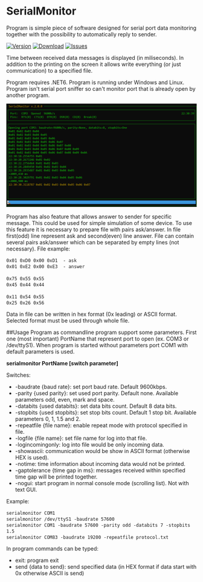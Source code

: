 # SerialMonitor
Program is simple piece of software designed for serial port data monitoring together with the possibility to automatically reply to sender. 

[![Version](https://img.shields.io/github/v/release/docbender/SerialMonitor?include_prereleases)](https://github.com/docbender/SerialMonitor/releases)
[![Download](https://img.shields.io/github/downloads/docbender/SerialMonitor/total.svg)](https://github.com/docbender/SerialMonitor/releases)
[![Issues](https://img.shields.io/github/issues/docbender/SerialMonitor)](https://github.com/docbender/SerialMonitor/issues)

Time between received data messages is displayed (in miliseconds). In addition to the printing on the screen it allows write everything (or just communication) to a specified file.

Program requires .NET6. Program is running under Windows and Linux. Program isn't serial port sniffer so can't monitor port that is already open by another program.

![](https://github.com/docbender/SerialMonitor/blob/master/img/SM3.png)

Program has also feature that allows answer to sender for specific message. This could be used for simple simulation of some device. To use this feature it is necessary to prepare file with pairs ask/answer. In file first(odd) line represent ask and second(even) line answer. File can contain several pairs ask/answer which can be separated by empty lines (not necessary). File example:

    0x01 0xD0 0x00 0xD1  - ask
    0x01 0xE2 0x00 0xE3  - answer
    
    0x75 0x55 0x55
    0x45 0x44 0x44
    
    0x11 0x54 0x55
    0x25 0x26 0x56

Data in file can be written in hex format (0x leading) or ASCII format. Selected format must be used through whole file.

##Usage
Program as commandline program support some parameters. First one (most important) PortName that represent port to open (ex. COM3 or /dev/ttyS1). When program is started without parameters port COM1 with default parameters is used.

**serialmonitor PortName [switch parameter]**

Switches:
* -baudrate {baud rate}: set port baud rate. Default 9600kbps.
* -parity {used parity}: set used port parity. Default none. Available parameters odd, even, mark and space.
* -databits {used databits}: set data bits count. Default 8 data bits.
* -stopbits {used stopbits}: set stop bits count. Default 1 stop bit. Available parameters 0, 1, 1.5 and 2.
* -repeatfile {file name}: enable repeat mode with protocol specified in file.
* -logfile {file name}: set file name for log into that file.
* -logincomingonly: log into file would be only incoming data.
* -showascii: communication would be show in ASCII format (otherwise HEX is used).
* -notime: time information about incoming data would not be printed.
* -gaptolerance {time gap in ms}: messages received within specified time gap will be printed together.
* -nogui: start program in normal console mode (scrolling list). Not with text GUI.

Example:

    serialmonitor COM1
    serialmonitor /dev/ttyS1 -baudrate 57600
    serialmonitor COM1 -baudrate 57600 -parity odd -databits 7 -stopbits 1.5
    serialmonitor COM83 -baudrate 19200 -repeatfile protocol.txt

In program commands can be typed:
* exit: program exit
* send {data to send}: send specified data (in HEX format if data start with 0x otherwise ASCII is send)
